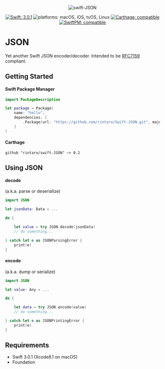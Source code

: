 <p align="center">
<img src="https://cdn.rawgit.com/rintaro/swift-JSON/master/Images/logo.svg" alt="swift-JSON">
</p>

<p align="center">
<a href="https://swift.org/"><img src="https://img.shields.io/badge/Swift-3.0.1-blue.svg" alt="Swift: 3.0.1"></a>
<img src="https://img.shields.io/badge/platforms-macOS | iOS | tvOS | Linux-lightgrey.svg" alt="platforms: macOS, iOS, tvOS, Linux">
<a href="https://github.com/Carthage/Carthage"><img src="https://img.shields.io/badge/Carthage-compatible-4BC51D.svg" alt="Carthage: compatible"></a>
<a href="https://github.com/apple/swift-package-manager"><img src="https://img.shields.io/badge/SwiftPM-compatible-brightgreen.svg" alt="SwiftPM: compatible"></a>
</p>

# JSON

Yet another Swift JSON encoder/decoder.
Intended to be [RFC7159](https://tools.ietf.org/html/rfc7159) compliant.

## Getting Started

#### Swift Package Manager

```swift
import PackageDescription

let package = Package(
    name: "hello",
    dependencies: [
        .Package(url: "https://github.com/rintaro/Swift-JSON.git", majorVersion: 0, minor: 2),
    ]
)
```

#### Carthage

```
github "rintaro/swift-JSON" ~> 0.2
```

## Using JSON

#### decode 

(a.k.a. parse or deserialize)

```swift
import JSON

let jsonData: Data = ...

do {

    let value = try JSON.decode(jsonData)
    // do something...

} catch let e as JSONParsingError {
    print(e)
}

```

#### encode 

(a.k.a. dump or serialize)

```swift
import JSON

let value: Any = ...

do {

    let data = try JSON.encode(value)
    // do something...

} catch let e as JSONPrintingError {
    print(e)
}

```

## Requirements

* Swift 3.0.1 (Xcode8.1 on macOS)
* Foundation
